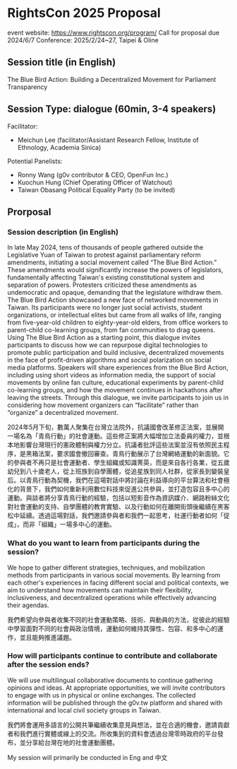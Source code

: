 # RightsCon 2025 Proposal

event website: https://www.rightscon.org/program/
Call for proposal due 2024/6/7
Conference: 2025/2/24~27, Taipei & Oline

## Session title (in English)
The Blue Bird Action: Building a Decentralized Movement for Parliament Transparency 

## Session Type: dialogue (60min, 3-4 speakers)
Facilitator: 
- Meichun Lee (facilitator/Assistant Research Fellow, Institute of Ethnology, Academia Sinica)

Potential Panelists: 
- Ronny Wang (g0v contributor & CEO, OpenFun Inc.)
- Kuochun Hung (Chief Operating Officer of Watchout)
- Taiwan Obasang Political Equality Party (to be invited)

## Prorposal 
### Session description (in English) 
In late May 2024, tens of thousands of people gathered outside the Legislative Yuan of Taiwan to protest against parliamentary reform amendments, initiating a social movement called “The Blue Bird Action.” These amendments would significantly increase the powers of legislators, fundamentally affecting Taiwan's existing constitutional system and separation of powers. Protesters criticized these amendments as undemocratic and opaque, demanding that the legislature withdraw them. The Blue Bird Action showcased a new face of networked movements in Taiwan. Its participants were no longer just social activists, student organizations, or intellectual elites but came from all walks of life, ranging from five-year-old children to eighty-year-old elders, from office workers to parent-child co-learning groups, from fan communities to drag queens. Using The Blue Bird Action as a starting point, this dialogue invites participants to discuss how we can repurpose digital technologies to promote public participation and build inclusive, decentralized movements in the face of profit-driven algorithms and social polarization on social media platforms. Speakers will share experiences from the Blue Bird Action, including using short videos as information media, the support of social movements by online fan culture, educational experiments by parent-child co-learning groups, and how the movement continues in hackathons after leaving the streets. Through this dialogue, we invite participants to join us in considering how movement organizers can “facilitate” rather than “organize” a decentralized movement.


2024年5月下旬，數萬人聚集在台灣立法院外，抗議國會改革修正法案，並展開一場名為「青鳥行動」的社會運動。這些修正案將大幅增加立法委員的權力，並根本地影響台灣現行的憲政體制與權力分立。抗議者批評這些法案並沒有依照民主程序，是黑箱法案，要求國會撤回審查。青鳥行動展示了台灣網絡運動的新面貌。它的參與者不再只是社會運動者、學生組織或知識菁英，而是來自各行各業，從五歲幼兒到八十歲老人，從上班族到自學團體，從追星族到同人社群，從家長到變裝皇后。以青鳥行動為契機，我們在這場對話中將討論在利益導向的平台算法和社會極化的背景下，我們如何重新利用數位科技來促進公共參與，並打造包容且多中心的運動。與談者將分享青鳥行動的經驗，包括以短影音作為資訊媒介、網路粉絲文化對社會運動的支持、自學團體的教育實驗、以及行動如何在離開街頭後繼續在黑客松中延續。透過這場對話，我們邀請參與者和我們一起思考，社運行動者如何「促成」，而非「組織」一場多中心的運動。


### What do you want to learn from participants during the session? 

We hope to gather different strategies, techniques, and mobilization methods from participants in various social movements. By learning from each other's experiences in facing different social and political contexts, we aim to understand how movements can maintain their flexibility, inclusiveness, and decentralized operations while effectively advancing their agendas.

我們希望向參與者收集不同的社會運動策略、技術、與動員的方法，從彼此的經驗中學習面對不同的社會與政治情境，運動如何維持其彈性、包容、和多中心的運作，並且能夠推進議題。

### How will participants continue to contribute and collaborate after the session ends? 

We will use multilingual collaborative documents to continue gathering opinions and ideas. At appropriate opportunities, we will invite contributors to engage with us in physical or online exchanges. The collected information will be published through the g0v.tw platform and shared with international and local civil society groups in Taiwan.

我們將會運用多語言的公開共筆繼續收集意見與想法，並在合適的機會，邀請貢獻者和我們進行實體或線上的交流。所收集到的資料會透過台灣零時政府的平台發布，並分享給台灣在地的社會運動團體。


My session will primarily be conducted in Eng and 中文


